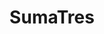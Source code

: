 ---
title: SumaTres
tags: ['projects']
desc: Threes! clone made in Java, product of several subjects' final projects.
source: https://github.com/miermontoto/SumaTres
---